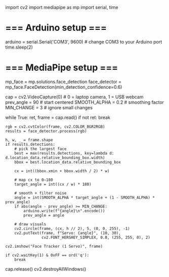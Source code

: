 import cv2
import mediapipe as mp
import serial, time

# === Arduino setup ===
arduino = serial.Serial('COM3', 9600)  # change COM3 to your Arduino port
time.sleep(2)

# === MediaPipe setup ===
mp_face = mp.solutions.face_detection
face_detector = mp_face.FaceDetection(min_detection_confidence=0.6)

cap = cv2.VideoCapture(0)  # 0 = laptop camera, 1 = USB webcam
prev_angle = 90  # start centered
SMOOTH_ALPHA = 0.2   # smoothing factor
MIN_CHANGE = 3       # ignore small changes

while True:
    ret, frame = cap.read()
    if not ret:
        break

    rgb = cv2.cvtColor(frame, cv2.COLOR_BGR2RGB)
    results = face_detector.process(rgb)

    h, w, _ = frame.shape
    if results.detections:
        # pick the largest face
        best = max(results.detections, key=lambda d: d.location_data.relative_bounding_box.width)
        bbox = best.location_data.relative_bounding_box

        cx = int((bbox.xmin + bbox.width / 2) * w)

        # map cx to 0–180
        target_angle = int((cx / w) * 180)

        # smooth + filter noise
        angle = int(SMOOTH_ALPHA * target_angle + (1 - SMOOTH_ALPHA) * prev_angle)
        if abs(angle - prev_angle) >= MIN_CHANGE:
            arduino.write(f"{angle}\n".encode())
            prev_angle = angle

        # draw visuals
        cv2.circle(frame, (cx, h // 2), 5, (0, 0, 255), -1)
        cv2.putText(frame, f"Servo: {angle}", (10, 30),
                    cv2.FONT_HERSHEY_SIMPLEX, 0.8, (255, 255, 0), 2)

    cv2.imshow("Face Tracker (1 Servo)", frame)

    if cv2.waitKey(1) & 0xFF == ord('q'):
        break

cap.release()
cv2.destroyAllWindows()
